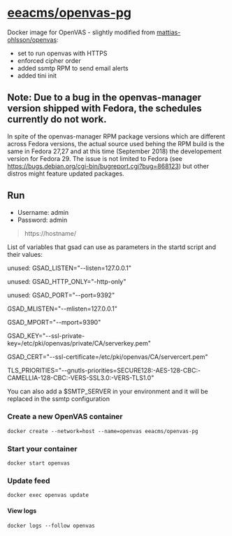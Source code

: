 # [eeacms/openvas-pg](https://hub.docker.com/r/eeacms/openvas-pg/)

Docker image for OpenVAS - slightly modified from [mattias-ohlsson/openvas](https://hub.docker.com/r/mattiasohlsson/openvas/): 

- set to run openvas with HTTPS 
- enforced cipher order
- added ssmtp RPM to send email alerts
- added tini init

## Note: Due to a bug in the openvas-manager version shipped with Fedora, the schedules currently do not work. 
In spite of the openvas-manager RPM package versions which are different across Fedora versions, the actual source used behing the RPM build is the same in Fedora 27,27 and at this time (September 2018) the developement version for Fedora 29.
The issue is not limited to Fedora (see https://bugs.debian.org/cgi-bin/bugreport.cgi?bug=868123) but other distros might feature updated packages.

## Run

- Username: admin
- Password: admin

> https://hostname/

List of variables that gsad can use as parameters in the startd script and their values:

unused: GSAD_LISTEN="--listen=127.0.0.1"

unused: GSAD_HTTP_ONLY="-http-only"

unused: GSAD_PORT="--port=9392"

GSAD_MLISTEN="--mlisten=127.0.0.1"

GSAD_MPORT="--mport=9390"

GSAD_KEY="--ssl-private-key=/etc/pki/openvas/private/CA/serverkey.pem"

GSAD_CERT="--ssl-certificate=/etc/pki/openvas/CA/servercert.pem"

TLS_PRIORITIES="--gnutls-priorities=SECURE128:-AES-128-CBC:-CAMELLIA-128-CBC:-VERS-SSL3.0:-VERS-TLS1.0"

You can also add a $SMTP_SERVER in your environment and it will be replaced in the ssmtp configuration

### Create a new OpenVAS container

    docker create --network=host --name=openvas eeacms/openvas-pg

### Start your container

    docker start openvas

### Update feed

    docker exec openvas update

#### View logs

    docker logs --follow openvas
